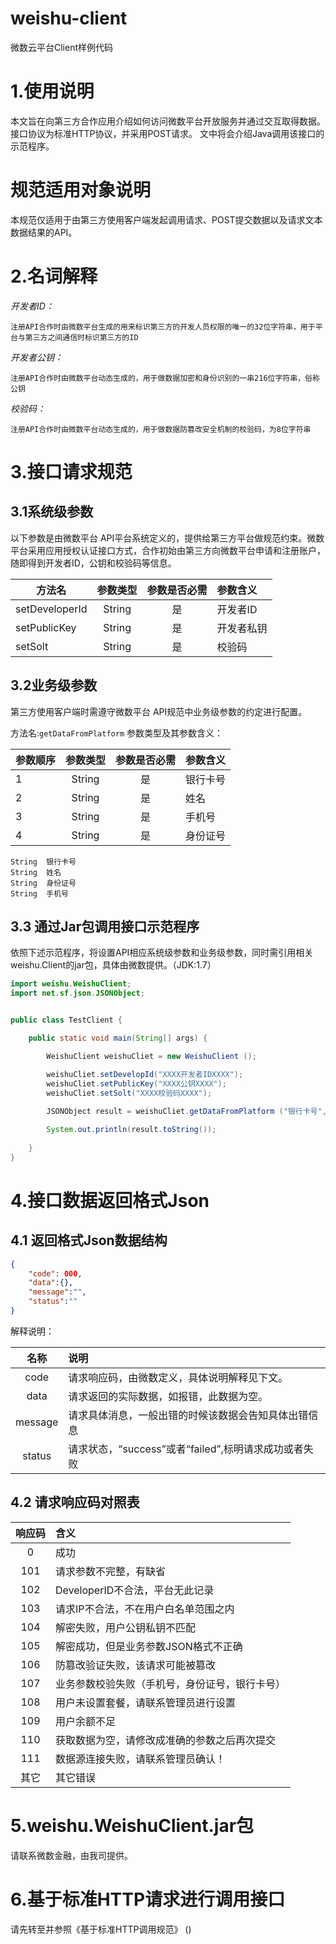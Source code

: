 # weishu-client
微数云平台Client样例代码
# 1.使用说明
本文旨在向第三方合作应用介绍如何访问微数平台开放服务并通过交互取得数据。
接口协议为标准HTTP协议，并采用POST请求。
文中将会介绍Java调用该接口的示范程序。
# 规范适用对象说明
本规范仅适用于由第三方使用客户端发起调用请求、POST提交数据以及请求文本数据结果的API。


# 2.名词解释
*开发者ID：*
```
注册API合作时由微数平台生成的用来标识第三方的开发人员权限的唯一的32位字符串，用于平台与第三方之间通信时标识第三方的ID
```

*开发者公钥：*
```
注册API合作时由微数平台动态生成的，用于做数据加密和身份识别的一串216位字符串，俗称公钥
```

*校验码：*
```
注册API合作时由微数平台动态生成的，用于做数据防篡改安全机制的校验码，为8位字符串
```


# 3.接口请求规范
## 3.1系统级参数
以下参数是由微数平台 API平台系统定义的，提供给第三方平台做规范约束。微数平台采用应用授权认证接口方式，合作初始由第三方向微数平台申请和注册账户，随即得到开发者ID，公钥和校验码等信息。

| 方法名	      | 参数类型     | 参数是否必需    | 参数含义    |
| ------------- |:-------------:| :-----:| :------------ |
| setDeveloperId | String | 是 | 开发者ID |
| setPublicKey | String | 是 | 开发者私钥 |
| setSolt | String | 是 | 校验码 |

## 3.2业务级参数
第三方使用客户端时需遵守微数平台 API规范中业务级参数的约定进行配置。      
 
方法名:```getDataFromPlatform```
参数类型及其参数含义：

| 参数顺序| 参数类型     | 参数是否必需    | 参数含义    |
| ------------- |:-------------:| :-----:| :------------ |
| 1 | String | 是 | 银行卡号|
| 2 | String | 是 | 姓名|
| 3 | String | 是 | 手机号|
| 4 | String | 是 | 身份证号|
```
String	银行卡号
String	姓名
String	身份证号
String	手机号
```
## 3.3 通过Jar包调用接口示范程序
依照下述示范程序，将设置API相应系统级参数和业务级参数，同时需引用相关weishu.Client的jar包，具体由微数提供。（JDK:1.7）
```java
import weishu.WeishuClient;
import net.sf.json.JSONObject;


public class TestClient {

	public static void main(String[] args) {

		WeishuClient weishuCliet = new WeishuClient ();

		weishuCliet.setDevelopId("XXXX开发者IDXXXX");
		weishuCliet.setPublicKey("XXXX公钥XXXX");
		weishuCliet.setSolt("XXXX校验码XXXX");
				
		JSONObject result = weishuCliet.getDataFromPlatform ("银行卡号", "姓名", "手机号", "身份证号");

		System.out.println(result.toString());
		
	}
}	
```





# 4.接口数据返回格式Json
## 4.1	返回格式Json数据结构
```json
{	
    "code": 000,
    "data":{},
    "message":"",
    "status":""
}
```
解释说明：

| 名称| 说明|
| :-------------: |:-----------------------------------|
|code| 请求响应码，由微数定义，具体说明解释见下文。
|data| 请求返回的实际数据，如报错，此数据为空。
|message| 请求具体消息，一般出错的时候该数据会告知具体出错信息
|status| 请求状态，“success”或者“failed”,标明请求成功或者失败

## 4.2 请求响应码对照表
| 响应码 | 含义 |
| :-------------: |:-----------------------------------|
|0|	成功|
|101|	请求参数不完整，有缺省|
|102|	DeveloperID不合法，平台无此记录|
|103|	请求IP不合法，不在用户白名单范围之内|
|104|	解密失败，用户公钥私钥不匹配|
|105|	解密成功，但是业务参数JSON格式不正确|
|106|	防篡改验证失败，该请求可能被篡改|
|107|	业务参数校验失败（手机号，身份证号，银行卡号）|
|108| 用户未设置套餐，请联系管理员进行设置|
|109|	用户余额不足|
|110|	获取数据为空，请修改成准确的参数之后再次提交|
|111|	数据源连接失败，请联系管理员确认！|
|其它|	其它错误 |

# 5.weishu.WeishuClient.jar包
请联系微数金融，由我司提供。

# 6.基于标准HTTP请求进行调用接口
请先转至并参照《基于标准HTTP调用规范》
()
